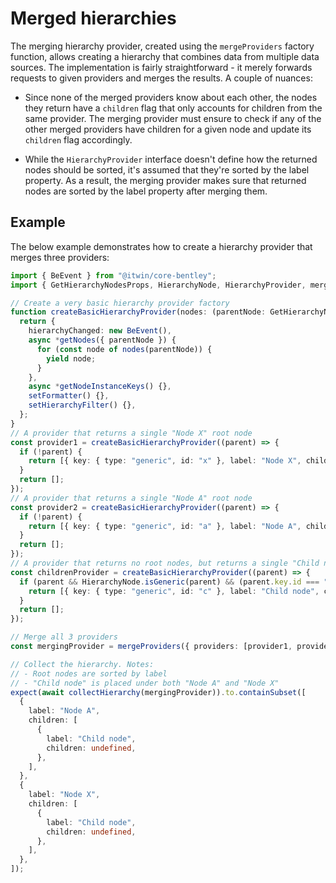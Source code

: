# Merged hierarchies

The merging hierarchy provider, created using the `mergeProviders` factory function, allows creating a hierarchy that combines data from multiple data sources. The implementation is fairly straightforward - it merely forwards requests to given providers and merges the results. A couple of nuances:

- Since none of the merged providers know about each other, the nodes they return have a `children` flag that only accounts for children from the same provider. The merging provider must ensure to check if any of the other merged providers have children for a given node and update its `children` flag accordingly.

- While the `HierarchyProvider` interface doesn't define how the returned nodes should be sorted, it's assumed that they're sorted by the label property. As a result, the merging provider makes sure that returned nodes are sorted by the label property after merging them.

## Example

The below example demonstrates how to create a hierarchy provider that merges three providers:

<!-- [[include: [Presentation.Hierarchies.MergedHierarchies.Imports, Presentation.Hierarchies.MergedHierarchies.Example], ts]] -->
<!-- BEGIN EXTRACTION -->

```ts
import { BeEvent } from "@itwin/core-bentley";
import { GetHierarchyNodesProps, HierarchyNode, HierarchyProvider, mergeProviders } from "@itwin/presentation-hierarchies";

// Create a very basic hierarchy provider factory
function createBasicHierarchyProvider(nodes: (parentNode: GetHierarchyNodesProps["parentNode"]) => HierarchyNode[]): HierarchyProvider {
  return {
    hierarchyChanged: new BeEvent(),
    async *getNodes({ parentNode }) {
      for (const node of nodes(parentNode)) {
        yield node;
      }
    },
    async *getNodeInstanceKeys() {},
    setFormatter() {},
    setHierarchyFilter() {},
  };
}
// A provider that returns a single "Node X" root node
const provider1 = createBasicHierarchyProvider((parent) => {
  if (!parent) {
    return [{ key: { type: "generic", id: "x" }, label: "Node X", children: false, parentKeys: [] }];
  }
  return [];
});
// A provider that returns a single "Node A" root node
const provider2 = createBasicHierarchyProvider((parent) => {
  if (!parent) {
    return [{ key: { type: "generic", id: "a" }, label: "Node A", children: false, parentKeys: [] }];
  }
  return [];
});
// A provider that returns no root nodes, but returns a single "Child node" for parent nodes "A" and "X"
const childrenProvider = createBasicHierarchyProvider((parent) => {
  if (parent && HierarchyNode.isGeneric(parent) && (parent.key.id === "a" || parent.key.id === "x")) {
    return [{ key: { type: "generic", id: "c" }, label: "Child node", children: false, parentKeys: [...parent.parentKeys, parent.key] }];
  }
  return [];
});

// Merge all 3 providers
const mergingProvider = mergeProviders({ providers: [provider1, provider2, childrenProvider] });

// Collect the hierarchy. Notes:
// - Root nodes are sorted by label
// - "Child node" is placed under both "Node A" and "Node X"
expect(await collectHierarchy(mergingProvider)).to.containSubset([
  {
    label: "Node A",
    children: [
      {
        label: "Child node",
        children: undefined,
      },
    ],
  },
  {
    label: "Node X",
    children: [
      {
        label: "Child node",
        children: undefined,
      },
    ],
  },
]);
```

<!-- END EXTRACTION -->
